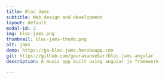 ```yaml
---
title: Bloc Jams
subtitle: Web design and development
layout: default
modal-id: 2
img: bloc-jams.png
thumbnail: bloc-jams-thumb.png
alt: jams
demo: https://ga-bloc-jams.herokuapp.com
git: https://github.com/gouravanvekar/bloc-jams-angular
description: A music app built using angular js framework

---
```

